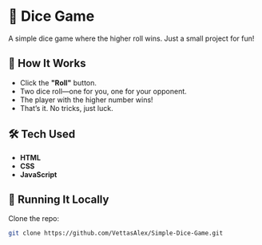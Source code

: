 # 🎲 Dice Game  

A simple dice game where the higher roll wins. Just a small project for fun!  

## 🚀 How It Works  
- Click the **"Roll"** button.  
- Two dice roll—one for you, one for your opponent.  
- The player with the higher number wins!  
- That’s it. No tricks, just luck.  

## 🛠 Tech Used  
- **HTML**  
- **CSS**  
- **JavaScript**  

## 🔧 Running It Locally  
Clone the repo:  

```bash
git clone https://github.com/VettasAlex/Simple-Dice-Game.git
